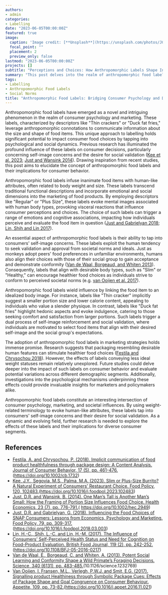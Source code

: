 ```yaml
---
authors:
- admin
categories:
- Labelling
date: "2023-06-05T00:00:00Z"
featured: true
image:
  caption: 'Image credit: [**Unsplash**](https://unsplash.com/photos/JG35CpZLfVs)'
  focal_point: ""
  placement: 2
  preview_only: false
lastmod: "2023-06-05T00:00:00Z"
projects: []
subtitle: "Perceptions and Choices: How Anthropomorphic Labels Shape Individual Decision-Making"
summary: "This post delves into the realm of anthropomorphic food labels, which employ human-like characteristics to depict food size and shape. By triggering self-image concerns and seeking social validation, these labels can significantly affect how consumers make food choices. In what follows, I emphasise their marketing implications and the importance of understanding diverse consumer responses."
tags:
- Labelling
- Anthropomorphic Food Labels 
- Social Norms
title: "Anthropomorphic Food Labels: Bridging Consumer Psychology and Dietary Choices"
---
```


Anthropomorphic food labels have emerged as a novel and intriguing phenomenon in the realm of consumer psychology and marketing. These labels, characterized by descriptors like "Thin crackers" or "Duck fat fries," leverage anthropomorphic connotations to communicate information about the size and shape of food items. This unique approach to labelling holds significant potential to impact consumer food choices by tapping into psychological and social dynamics. Previous research has illuminated the profound influence of these labels on consumer decisions, particularly concerning self-image concerns and the desire for social validation ([Kee et al. 2023](#kee); [Just and Wansink 2014](#just1)). Drawing inspiration from recent studies, this post aims to elucidate the concept of anthropomorphic food labels and their implications for consumer behavior.

Anthropomorphic food labels infuse inanimate food items with human-like attributes, often related to body weight and size. These labels transcend traditional functional descriptions and incorporate emotional and social dimensions into the marketing of food products. By employing descriptors like "Regular" or "Plus Size", these labels evoke mental images associated with human body types, provoking visceral reactions that influence consumer perceptions and choices. The choice of such labels can trigger a range of emotions and cognitive associations, impacting how individuals perceive and evaluate the food item in question ([Just and Gabrielyan 2018](#just2); [Lin, Shih and Lin 2017](#lin)).

An essential aspect of anthropomorphic food labels is their ability to tap into consumers' self-image concerns. These labels exploit the human tendency to seek validation and approval from societal norms and ideals. Just as monkeys adopt peers' food preferences in unfamiliar environments, humans also align their choices with those of their social group to gain acceptance and demonstrate conformity ([Van de Waal, Borgeaud, and Whiten 2013](#vandewaal)). Consequently, labels that align with desirable body types, such as "Slim" or "Healthy," can encourage healthier food choices as individuals strive to conform to perceived societal norms (e.g. [van Ooijen et al. 2017](#ooijen)).

Anthropomorphic food labels wield influence by linking the food item to an idealized body image. For instance, labels like "Thin cracker" implicitly suggest a smaller portion size and lower calorie content, appealing to individuals who value a slender physique. In contrast, labels like "Duck fat fries" highlight hedonic aspects and evoke indulgence, catering to those seeking comfort and satisfaction from larger portions. Such labels trigger a dual process of self-image reinforcement and social validation, where individuals are motivated to select food items that align with their desired self-image and the social group's expectations.

The adoption of anthropomorphic food labels in marketing strategies holds immense promise. Research suggests that packaging resembling desirable human features can stimulate healthier food choices ([Festila and Chrysochou 2018](#festila)). However, the effects of labels conveying less ideal weight statuses remain relatively unexplored. Future studies could delve deeper into the impact of such labels on consumer behavior and evaluate potential variations across different demographic segments. Additionally, investigations into the psychological mechanisms underpinning these effects could provide invaluable insights for marketers and policymakers alike.

Anthropomorphic food labels constitute an interesting intersection of consumer psychology, marketing, and societal influences. By using weight-related terminology to evoke human-like attributes, these labels tap into consumers' self-image concerns and their desire for social validation. As a dynamic and evolving field, further research is needed to explore the effects of these labels and their implications for diverse consumer segments.

## References

- [Festila, A. and Chrysochou, P. (2018). Implicit communication of food product healthfulness through package design: A Content Analysis. Journal of Consumer Behavior, 17 (5), pp. 461-476.](#festila)(https://doi.org/10.1002/cb.1732)
- [Kee, J.Y., Segovia, M.S., Palma, M.A. (2023). Slim or Plus-Size Burrito? A Natural Experiment of Consumers’ Restaurant Choice. Food Policy, 120, 102483.](#kee)(https://doi.org/10.1016/j.foodpol.2023.102483)
- [Just, D.R. and Wansink, B. (2014). One Man’s Tall is Another Man’s Small: How the Framing of Portion Size Influences Food Choice. Health Economics, 23 (7), pp. 776-791.](#just1)( https://doi.org/10.1002/hec.2949)
- [Just, D.R. and Gabrielyan, G. (2018). Influencing the Food Choices of SNAP Consumers: Lessons from Economics, Psychology and Marketing. Food Policy, 79, pp. 309-317.](#just2)(https://doi.org/10.1016/j.foodpol.2018.03.003)
- [Lin, H.-C., Shih, L.-C. and Lin, H.-M. (2017). The Influence of Consumers’ Self-Perceived Health Status and Need for Cognition on Food-Product Evaluation. British Food Journal, 119 (2), pp. 242-252.](#lin)(https://doi.org/10.1108/BFJ-05-2016-0217)
- [Van de Waal, E., Borgeaud, C. and Whiten, A. (2013). Potent Social Learning and Conformity Shape a Wild Primate’s Foraging Decisions. Science, 340 (6131), pp. 483-485.](#vanderwaal)(10.1126/science.1232769)
- [Van Ooijen, I. Fransen, M.L., Verlegh, P.W.J. and Smit, E.G. (2017). Signalling product Healthiness through Symbolic Package Cues: Effects of Package Shape and Goal Congruence on Consumer Behaviour. Appetite, 109, pp. 73-82.](#ooijen)(https://doi.org/10.1016/j.appet.2016.11.021)

